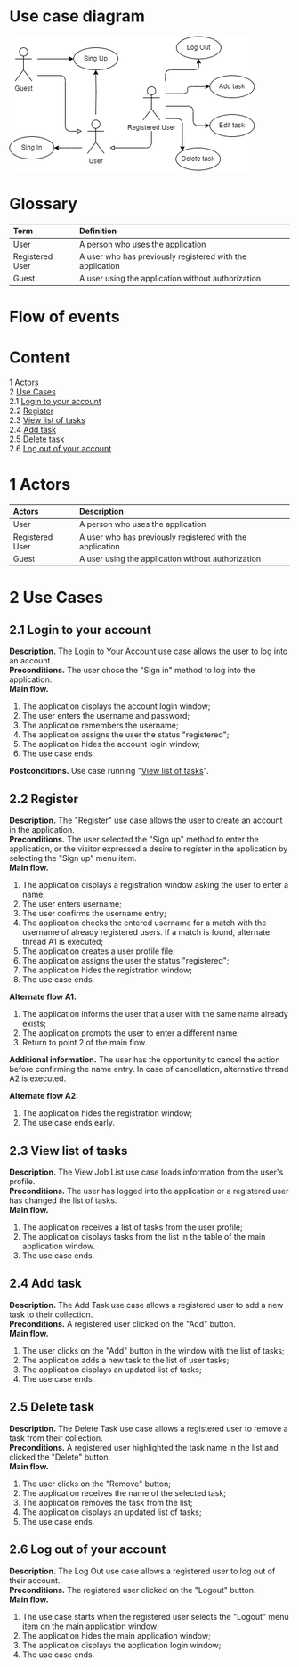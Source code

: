 # Use case diagram

![Use case diagram](https://github.com/moodtodie/to-do-list/blob/main/diagrams/images/UseCase.png)

# Glossary

| Term                         | Definition                                                |
|:-----------------------------|:----------------------------------------------------------|
| User                         | A person who uses the application                         |
| Registered User              | A user who has previously registered with the application |
| Guest                        | A user using the application without authorization        |

# Flow of events

# Content
1 [Actors](#actors)  
2 [Use Cases](#use_case)  
2.1 [Login to your account](#sign_in_to_your_account)  
2.2 [Register](#sign_up)  
2.3 [View list of tasks](#view_task_list)  
2.4 [Add task](#add_task)  
2.5 [Delete task](#remove_task)  
2.6 [Log out of your account](#sign_out_of_your_account)  

<a name="actors"/>

# 1 Actors

| Actors          | Description                                               |
|:----------------|:----------------------------------------------------------|
| User            | A person who uses the application                         |
| Registered User | A user who has previously registered with the application |
| Guest           | A user using the application without authorization        |


<a name="use_case"/>

# 2 Use Cases

<a name="sign_in_to_your_account"/>

## 2.1 Login to your account

**Description.** The Login to Your Account use case allows the user to log into an account.  
**Preconditions.** The user chose the "Sign in" method to log into the application.   
**Main flow.**  
1. The application displays the account login window; 
2. The user enters the username and password; 
3. The application remembers the username; 
4. The application assigns the user the status "registered"; 
5. The application hides the account login window; 
6. The use case ends.

**Postconditions.** Use case running "[View list of tasks](#view_task_list)".  

<a name="sign_up"/>

## 2.2 Register

**Description.** The "Register" use case allows the user to create an account in the application.  
**Preconditions.** The user selected the "Sign up" method to enter the application, or the visitor expressed a desire to register in the application by selecting the "Sign up" menu item.  
**Main flow.**  
1. The application displays a registration window asking the user to enter a name;
2. The user enters username;
3. The user confirms the username entry;
4. The application checks the entered username for a match with the username of already registered users. If a match is found, alternate thread A1 is executed;
5. The application creates a user profile file;
6. The application assigns the user the status "registered";
7. The application hides the registration window;
8. The use case ends.

**Alternate flow A1.**
1. The application informs the user that a user with the same name already exists;
2. The application prompts the user to enter a different name;
3. Return to point 2 of the main flow.

**Additional information.** The user has the opportunity to cancel the action before confirming the name entry. In case of cancellation, alternative thread A2 is executed.

**Alternate flow A2.**
1. The application hides the registration window;
2. The use case ends early.

<a name="view_task_list"/>

## 2.3 View list of tasks

**Description.** The View Job List use case loads information from the user's profile.  
**Preconditions.** The user has logged into the application or a registered user has changed the list of tasks.  
**Main flow.**  
1. The application receives a list of tasks from the user profile;
2. The application displays tasks from the list in the table of the main application window.
3. The use case ends.

<a name="add_task"/>

## 2.4 Add task

**Description.** The Add Task use case allows a registered user to add a new task to their collection.  
**Preconditions.** A registered user clicked on the "Add" button.  
**Main flow.**
1. The user clicks on the "Add" button in the window with the list of tasks;
2. The application adds a new task to the list of user tasks;
3. The application displays an updated list of tasks;
4. The use case ends.

<a name="remove_task"/>

## 2.5 Delete task

**Description.** The Delete Task use case allows a registered user to remove a task from their collection.  
**Preconditions.** A registered user highlighted the task name in the list and clicked the "Delete" button.  
**Main flow.**
1. The user clicks on the "Remove" button;
2. The application receives the name of the selected task;
3. The application removes the task from the list;
4. The application displays an updated list of tasks;
5. The use case ends.

<a name="sign_out_of_your_account"/>

## 2.6 Log out of your account

**Description.** The Log Out use case allows a registered user to log out of their account..  
**Preconditions.** The registered user clicked on the "Logout" button.  
**Main flow.**  

1. The use case starts when the registered user selects the "Logout" menu item on the main application window;
2. The application hides the main application window;
3. The application displays the application login window;
4. The use case ends.
